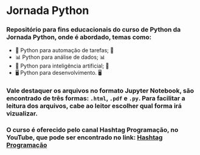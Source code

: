 # Jornada Python
### Repositório para fins educacionais do curso de Python da Jornada Python, onde é abordado, temas como:

* 📝 Python para automação de tarefas; 📝
* 📊 Python para análise de dados; 📊
* 🤖 Python para inteligência artificial; 🤖
* 🖥️ Python para desenvolvimento. 🖥️

### Vale destaquer os arquivos no formato Jupyter Notebook, são encontrado de três formas: `.html`, `.pdf` e `.py`. Para facilitar a leitura dos arquivos, cabe ao leitor escolher qual forma irá vizualizar.

### O curso é oferecido pelo canal Hashtag Programação, no YouTube, que pode ser encontrado no link: [Hashtag Programação](https://www.youtube.com/channel/UCafFexaRoRylOKdzGBU6Pgg)
